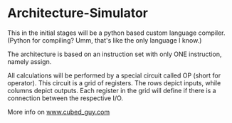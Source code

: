 # Architecture-Simulator
This in the initial stages will be a python based custom language compiler.
(Python for compiling? Umm, that's like the only language I know.)

The architecture is based on an instruction set with only ONE instruction, namely assign.

All calculations will be performed by a special circuit called OP (short for operator).
This circuit is a grid of registers.
The rows depict inputs, while columns depict outputs.
Each register in the grid will define if there is a connection between the respective I/O.

More info on www.cubed_guy.com
